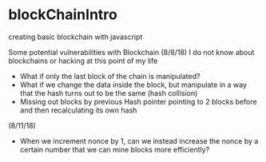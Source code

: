 # blockChainIntro

creating basic blockchain with javascript 

Some potential vulnerabilities with Blockchain (8/8/18) I do not know about blockchains or hacking at this point of my life

 - What if only the last block of the chain is manipulated?
 - What if we change the data inside the block, but manipulate in a way that
   the hash turns out to be the same (hash collision)
 - Missing out blocks by previous Hash pointer pointing to 2 blocks before and then recalculating its own hash

(8/11/18)

 - When we increment nonce by 1, can we instead increase the nonce by a certain number that we can mine blocks more efficiently? 